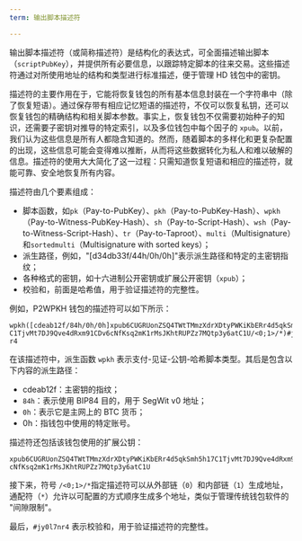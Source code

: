 ```yaml
---
term: 输出脚本描述符

---
```

输出脚本描述符（或简称描述符）是结构化的表达式，可全面描述输出脚本（`scriptPubKey`），并提供所有必要信息，以跟踪特定脚本的往来交易。这些描述符通过对所使用地址的结构和类型进行标准描述，便于管理 HD 钱包中的密钥。

描述符的主要作用在于，它能将恢复钱包的所有基本信息封装在一个字符串中（除了恢复短语）。通过保存带有相应记忆短语的描述符，不仅可以恢复私钥，还可以恢复钱包的精确结构和相关脚本参数。事实上，恢复钱包不仅需要初始种子的知识，还需要子密钥对推导的特定索引，以及多位钱包中每个因子的 `xpub`。以前，我们认为这些信息是所有人都隐含知道的。然而，随着脚本的多样化和更复杂配置的出现，这些信息可能会变得难以推断，从而将这些数据转化为私人和难以破解的信息。描述符的使用大大简化了这一过程：只需知道恢复短语和相应的描述符，就能可靠、安全地恢复所有内容。

描述符由几个要素组成：


- 脚本函数，如`pk`（Pay-to-PubKey）、`pkh`（Pay-to-PubKey-Hash）、`wpkh`（Pay-to-Witness-PubKey-Hash）、`sh`（Pay-to-Script-Hash）、`wsh`（Pay-to-Witness-Script-Hash）、`tr`（Pay-to-Taproot）、`multi`（Multisignature）和`sortedmulti`（Multisignature with sorted keys）；
- 派生路径，例如，"[d34db33f/44h/0h/0h]"表示派生路径和特定的主密钥指纹；
- 各种格式的密钥，如十六进制公开密钥或扩展公开密钥（`xpub`）；
- 校验和，前面是哈希值，用于验证描述符的完整性。

例如，P2WPKH 钱包的描述符可以如下所示：

```text
wpkh([cdeab12f/84h/0h/0h]xpub6CUGRUonZSQ4TWtTMmzXdrXDtyPWKiKbERr4d5qkSmh5h17
C1TjvMt7DJ9Qve4dRxm91CDv6cNfKsq2mK1rMsJKhtRUPZz7MQtp3y6atC1U/<0;1>/*)#jy0l7n
r4
```

在该描述符中，派生函数 `wpkh` 表示支付-见证-公钥-哈希脚本类型。其后是包含以下内容的派生路径：


- cdeab12f：主密钥的指纹；
- `84h`：表示使用 BIP84 目的，用于 SegWit v0 地址；
- `0h`：表示它是主网上的 BTC 货币；
- 0h：指钱包中使用的特定账号。

描述符还包括该钱包使用的扩展公钥：

```text
xpub6CUGRUonZSQ4TWtTMmzXdrXDtyPWKiKbERr4d5qkSmh5h17C1TjvMt7DJ9Qve4dRxm91CDv6
cNfKsq2mK1rMsJKhtRUPZz7MQtp3y6atC1U
```

接下来，符号 `/<0;1>/*`指定描述符可以从外部链（`0`）和内部链（`1`）生成地址，通配符（`*`）允许以可配置的方式顺序生成多个地址，类似于管理传统钱包软件的 "间隙限制"。

最后，`#jy0l7nr4` 表示校验和，用于验证描述符的完整性。